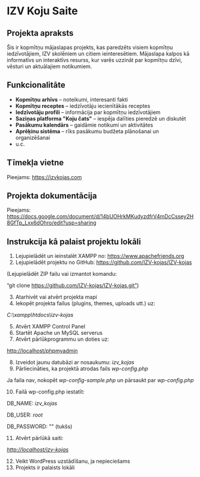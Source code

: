 # IZV Koju Saite

## Projekta apraksts
Šis ir kopmītņu mājaslapas projekts, kas paredzēts visiem kopmītņu iedzīvotājiem, IZV skolēniem un citiem ieinteresētiem. Mājaslapa kalpos kā informatīvs un interaktīvs resurss, kur varēs uzzināt par kopmītņu dzīvi, vēsturi un aktuālajiem notikumiem.

## Funkcionalitāte
- **Kopmītņu arhīvs** – noteikumi, interesanti fakti
- **Kopmītņu receptes** – iedzīvotāju iecienītākās receptes
- **Iedzīvotāju profili** – informācija par kopmītņu iedzīvotājiem
- **Saziņas platforma "Koju čats"** – iespēja dalīties pieredzē un diskutēt
- **Pasākumu kalendārs** – gaidāmie notikumi un aktivitātes
- **Aprēķinu sistēma** – rīks pasākumu budžeta plānošanai un organizēšanai
- u.c.


## Tīmekļa vietne
Pieejams: <https://izvkojas.com>

## Projekta dokumentācija
Pieejams: <https://docs.google.com/document/d/14bUOHrkMKudyzdfrV4mDcCssey2H8GfTp_Lxx6dOhro/edit?usp=sharing>

## Instrukcija kā palaist projektu lokāli

1. Lejupielādēt un ieinstalēt XAMPP no: <https://www.apachefriends.org>
2. Lejupielādēt projektu no GitHub: <https://github.com/IZV-kojas/IZV-kojas>

(Lejupielādēt ZIP failu vai izmantot komandu:

“git clone <https://github.com/IZV-kojas/IZV-kojas.git”>)

3. Atarhivēt vai atvērt projekta mapi
4. Iekopēt projekta failus (plugins, themes, uploads utt.) uz:

_C:\\xampp\\htdocs\\izv-kojas_

5. Atvērt XAMPP Control Panel
6. Startēt Apache un MySQL serverus
7. Atvērt pārlūkprogrammu un doties uz:

<http://localhost/phpmyadmin>

8. Izveidot jaunu datubāzi ar nosaukumu: _izv_kojas_
9. Pārliecināties, ka projektā atrodas fails _wp-config.php_

Ja faila nav, nokopēt _wp-config-sample.php_ un pārsaukt par _wp-config.php_

10. Failā wp-config.php iestatīt:

DB_NAME: _izv_kojas_

DB_USER: _root_

DB_PASSWORD: "" (tukšs)

11. Atvērt pārlūkā saiti:

_<http://localhost/izv-kojas>_

12. Veikt WordPress uzstādīšanu, ja nepieciešams
13. Projekts ir palaists lokāli

